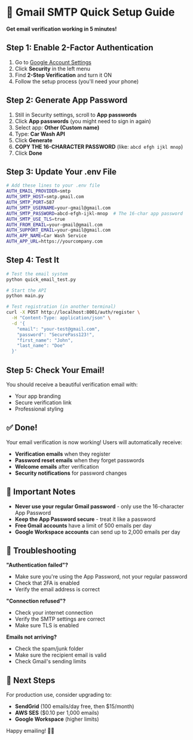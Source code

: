 # 🚀 Gmail SMTP Quick Setup Guide

**Get email verification working in 5 minutes!**

## Step 1: Enable 2-Factor Authentication

1. Go to [Google Account Settings](https://myaccount.google.com)
2. Click **Security** in the left menu
3. Find **2-Step Verification** and turn it ON
4. Follow the setup process (you'll need your phone)

## Step 2: Generate App Password

1. Still in Security settings, scroll to **App passwords**
2. Click **App passwords** (you might need to sign in again)
3. Select app: **Other (Custom name)**
4. Type: **Car Wash API**
5. Click **Generate**
6. **COPY THE 16-CHARACTER PASSWORD** (like: `abcd efgh ijkl mnop`)
7. Click **Done**

## Step 3: Update Your .env File

```bash
# Add these lines to your .env file
AUTH_EMAIL_PROVIDER=smtp
AUTH_SMTP_HOST=smtp.gmail.com
AUTH_SMTP_PORT=587
AUTH_SMTP_USERNAME=your-gmail@gmail.com
AUTH_SMTP_PASSWORD=abcd-efgh-ijkl-mnop  # The 16-char app password
AUTH_SMTP_USE_TLS=true
AUTH_FROM_EMAIL=your-gmail@gmail.com
AUTH_SUPPORT_EMAIL=your-gmail@gmail.com
AUTH_APP_NAME=Car Wash Service
AUTH_APP_URL=https://yourcompany.com
```

## Step 4: Test It

```bash
# Test the email system
python quick_email_test.py

# Start the API
python main.py

# Test registration (in another terminal)
curl -X POST http://localhost:8001/auth/register \
  -H "Content-Type: application/json" \
  -d '{
    "email": "your-test@gmail.com",
    "password": "SecurePass123!",
    "first_name": "John",
    "last_name": "Doe"
  }'
```

## Step 5: Check Your Email!

You should receive a beautiful verification email with:
- Your app branding
- Secure verification link
- Professional styling

## ✅ Done!

Your email verification is now working! Users will automatically receive:
- **Verification emails** when they register
- **Password reset emails** when they forget passwords
- **Welcome emails** after verification
- **Security notifications** for password changes

## 🚨 Important Notes

- **Never use your regular Gmail password** - only use the 16-character App Password
- **Keep the App Password secure** - treat it like a password
- **Free Gmail accounts** have a limit of 500 emails per day
- **Google Workspace accounts** can send up to 2,000 emails per day

## 🔧 Troubleshooting

**"Authentication failed"?**
- Make sure you're using the App Password, not your regular password
- Check that 2FA is enabled
- Verify the email address is correct

**"Connection refused"?**
- Check your internet connection
- Verify the SMTP settings are correct
- Make sure TLS is enabled

**Emails not arriving?**
- Check the spam/junk folder
- Make sure the recipient email is valid
- Check Gmail's sending limits

## 🚀 Next Steps

For production use, consider upgrading to:
- **SendGrid** (100 emails/day free, then $15/month)
- **AWS SES** ($0.10 per 1,000 emails)
- **Google Workspace** (higher limits)

Happy emailing! 📧✨